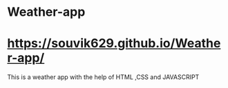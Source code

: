 # Weather-app
# https://souvik629.github.io/Weather-app/
This is a weather app with the help of HTML ,CSS and JAVASCRIPT
